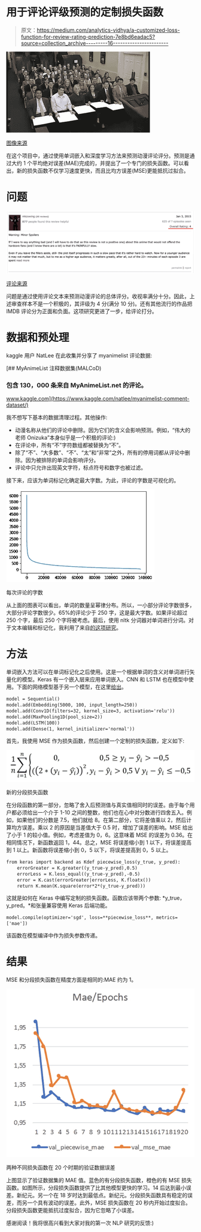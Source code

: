 # 用于评论评级预测的定制损失函数

> 原文：<https://medium.com/analytics-vidhya/a-customized-loss-function-for-review-rating-prediction-7e8bd6eadac5?source=collection_archive---------16----------------------->

![](img/8b405d30e10f44bd78e948b0c92d0cd9.png)

[图像来源](https://giphy.com/gifs/201516-BWySufD6KWQzC)

在这个项目中，通过使用单词嵌入和深度学习方法来预测动漫评论评分。预测是通过大约 1 个平均绝对误差(MAE)完成的，并提出了一个专门的损失函数。可以看出，新的损失函数不仅学习速度更快，而且比均方误差(MSE)更能抵抗过拟合。

# 问题

![](img/8de5fa66b0e2a0f4869474cc300a8e5a.png)

[评论来源](https://myanimelist.net/reviews.php?id=175947)

问题是通过使用评论文本来预测动漫评论的总体评分。收视率满分十分。因此，上述审查样本不是一个积极的，其评级为 4 分(满分 10 分)。还有其他流行的作品把 IMDB 评论分为正面和负面。这项研究更进了一步，给评论打分。

# 数据和预处理

kaggle 用户 NatLee 在此收集并分享了 myanimelist 评论数据:

[](https://www.kaggle.com/natlee/myanimelist-comment-dataset/) [## MyAnimeList 注释数据集(MALCoD)

### 包含 130，000 条来自 MyAnimeList.net 的评论。

www.kaggle.com](https://www.kaggle.com/natlee/myanimelist-comment-dataset/) 

我不想写下基本的数据清理过程。其他操作:

*   动漫名称从他们的评论中删除。因为它们的含义会影响预测。例如，“伟大的老师 Onizuka”本身似乎是一个积极的评论:)
*   在评论中，所有“不”字符数组都被替换为“不”。
*   除了“不”、“大多数”、“不”、“太”和“非常”之外，所有的停用词都从评论中删除。因为被排除的单词会影响评分。
*   评论中只允许出现英文字符，标点符号和数字也被过滤。

接下来，应该为单词标记化确定最大字数。为此，评论的字数是可视化的。

![](img/adfdd51cf74bc042e237d096d95a7cbe.png)

每次评论的字数

从上面的图表可以看出，单词的数量呈幂律分布。所以，一小部分评论字数很多，大部分评论字数很少。65%的评论少于 250 字，这是最大字数。如果评论超过 250 个字，最后 250 个字将被考虑。最后，使用 nltk 分词器对单词进行分词。对于文本编辑和标记化，我利用了来自[的这项研究](https://towardsdatascience.com/multi-class-text-classification-with-lstm-1590bee1bd17)。

# 方法

单词嵌入方法可以在单词标记化之后使用。这是一个根据单词的含义对单词进行矢量化的模型。Keras 有一个嵌入层来应用单词嵌入。CNN 和 LSTM 也在模型中使用。下面的网络模型基于另一个模型，在这里[给出](https://machinelearningmastery.com/sequence-classification-lstm-recurrent-neural-networks-python-keras/)。

```
model = Sequential()
model.add(Embedding(5000, 100, input_length=250))
model.add(Conv1D(filters=32, kernel_size=3, activation='relu'))
model.add(MaxPooling1D(pool_size=2))
model.add(LSTM(100))
model.add(Dense(1, kernel_initializer='normal'))
```

首先，我使用 MSE 作为损失函数，然后创建一个定制的损失函数，定义如下:

![](img/8c32749354903a136b81839158d838bc.png)

新的分段损失函数

在分段函数的第一部分，忽略了舍入后预测值与真实值相同时的误差。由于每个用户都必须给出一个介于 1-10 之间的整数，他们也在心中对分数进行四舍五入。例如，如果他们的分数是 7.5，他们就给 8。在第二部分，它将差值乘以 2，然后计算均方误差。乘以 2 的原因是当差值大于 0.5 时，增加了误差的影响。MSE 给出了小于 1 的较小值。例如，考虑差值为 0，6。这意味着 MSE 的误差为 0.36。在相同情况下，新函数返回 1，44。总之，MSE 将误差缩小到 1 以下，将误差提高到 1 以上。新函数将误差缩小到 0，5 以下，将误差提高到 0，5 以上。

```
from keras import backend as Kdef piecewise_loss(y_true, y_pred):
    errorGreater = K.greater((y_true-y_pred),0.5)
    errorLess = K.less_equal((y_true-y_pred),-0.5)
    error = K.cast(errorGreater|errorLess, K.floatx())
    return K.mean(K.square(error*2*(y_true-y_pred)))
```

这就是如何在 Keras 中编写定制的损失函数。函数应该带两个参数: *y_true，y_pred。*和张量兼容使用 Keras 后端功能。

```
model.compile(optimizer='sgd', loss=**piecewise_loss**, metrics=['mae'])
```

该函数在模型编译中作为损失参数传递。

# 结果

MSE 和分段损失函数在精度方面是相同的:MAE 约为 1。

![](img/40c4b112a45680760ead1ef58df90535.png)

两种不同损失函数在 20 个时期的验证数据误差

上图显示了验证数据集的 MAE 值。蓝色的有分段损失函数，橙色的有 MSE 损失函数。如图所示，分段损失函数提供了比其他模型更快的学习。14 后达到最小误差。新纪元。另一个在 18 岁时达到最低点。新纪元。分段损失函数具有稳定的误差，而另一个具有波动的误差。此外，MSE 损失函数在 20 秒内开始过度拟合。分段损失函数更能抵抗过度拟合，因为它忽略了小误差。

感谢阅读！我将很高兴看到大家对我的第一次 NLP 研究的反馈:)